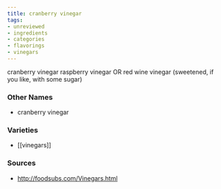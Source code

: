 ```yaml
---
title: cranberry vinegar
tags:
- unreviewed
- ingredients
- categories
- flavorings
- vinegars
---
```

cranberry vinegar raspberry vinegar OR red wine vinegar (sweetened, if you like, with some sugar)

### Other Names

* cranberry vinegar

### Varieties

* [[vinegars]]

### Sources
* http://foodsubs.com/Vinegars.html
